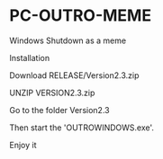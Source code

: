 # PC-OUTRO-MEME
Windows Shutdown as a meme


Installation

Download RELEASE/Version2.3.zip

UNZIP VERSION2.3.zip 

Go to the folder Version2.3

Then start the 'OUTROWINDOWS.exe'.

Enjoy it 
